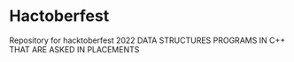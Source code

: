 # Hactoberfest
Repository for hacktoberfest 2022
DATA STRUCTURES PROGRAMS IN C++ THAT ARE ASKED IN PLACEMENTS
